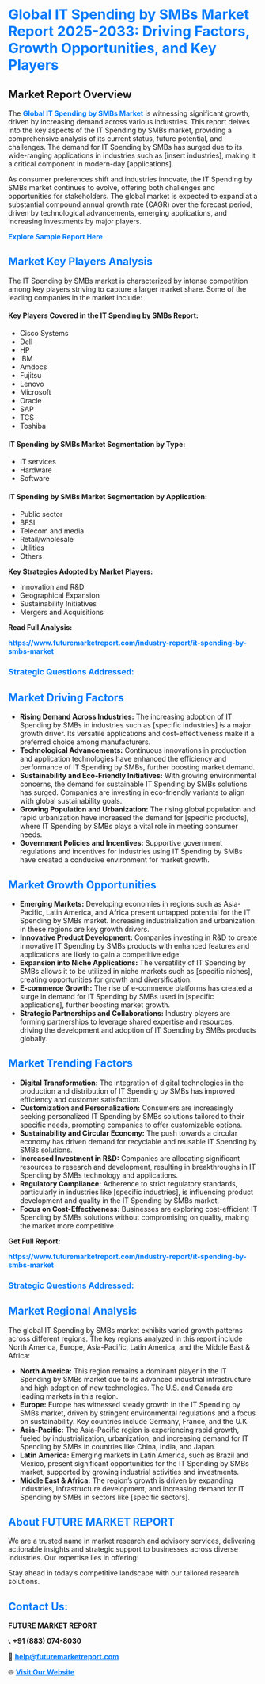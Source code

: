 <h1 style="color: #007BFF;">Global IT Spending by SMBs Market Report 2025-2033: Driving Factors, Growth Opportunities, and Key Players</h1>

<section id="overview">
<h2>Market Report Overview</h2>
<p>The <a href="https://www.futuremarketreport.com/industry-report/it-spending-by-smbs-market" style="color: #007BFF; text-decoration: none;"><strong>Global IT Spending by SMBs Market</strong></a> is witnessing significant growth, driven by increasing demand across various industries. This report delves into the key aspects of the IT Spending by SMBs market, providing a comprehensive analysis of its current status, future potential, and challenges. The demand for IT Spending by SMBs has surged due to its wide-ranging applications in industries such as [insert industries], making it a critical component in modern-day [applications].</p>
<p>As consumer preferences shift and industries innovate, the IT Spending by SMBs market continues to evolve, offering both challenges and opportunities for stakeholders. The global market is expected to expand at a substantial compound annual growth rate (CAGR) over the forecast period, driven by technological advancements, emerging applications, and increasing investments by major players.</p>
</section>

<section id="overview">
<p><a href="https://www.futuremarketreport.com/request-sample/reportId=63502" style="color: #007BFF; text-decoration: none;"><strong>Explore Sample Report Here</strong></a></p>
</section>

<section id="key-players">
<h2 style="color: #007BFF;">Market Key Players Analysis</h2>
<p>The IT Spending by SMBs market is characterized by intense competition among key players striving to capture a larger market share. Some of the leading companies in the market include:</p>
<h4>Key Players Covered in the IT Spending by SMBs Report:</h4>
<ul><li>Cisco Systems</li><li>Dell</li><li>HP</li><li>IBM</li><li>Amdocs</li><li>Fujitsu</li><li>Lenovo</li><li>Microsoft</li><li>Oracle</li><li>SAP</li><li>TCS</li><li>Toshiba</li></ul>
<h4>IT Spending by SMBs Market Segmentation by Type:</h4>
<ul><li>IT services</li><li>Hardware</li><li>Software</li></ul>

<h4>IT Spending by SMBs Market Segmentation by Application:</h4>
<ul><li>Public sector</li><li>BFSI</li><li>Telecom and media</li><li>Retail/wholesale</li><li>Utilities</li><li>Others</li></ul>
<p><strong>Key Strategies Adopted by Market Players:</strong></p>
<ul>
<li>Innovation and R&D</li>
<li>Geographical Expansion</li>
<li>Sustainability Initiatives</li>
<li>Mergers and Acquisitions</li>
</ul>
</section>

<section>
<p><strong>Read Full Analysis: </strong></p><a href="https://www.futuremarketreport.com/industry-report/it-spending-by-smbs-market" style="color: #007BFF; text-decoration: none;"><strong>https://www.futuremarketreport.com/industry-report/it-spending-by-smbs-market</strong></a>
<h3 style="color: #007BFF;">Strategic Questions Addressed:</h3>
</section>

<section id="driving-factors">
<h2 style="color: #007BFF;">Market Driving Factors</h2>
<ul>
<li><strong>Rising Demand Across Industries:</strong> The increasing adoption of IT Spending by SMBs in industries such as [specific industries] is a major growth driver. Its versatile applications and cost-effectiveness make it a preferred choice among manufacturers.</li>
<li><strong>Technological Advancements:</strong> Continuous innovations in production and application technologies have enhanced the efficiency and performance of IT Spending by SMBs, further boosting market demand.</li>
<li><strong>Sustainability and Eco-Friendly Initiatives:</strong> With growing environmental concerns, the demand for sustainable IT Spending by SMBs solutions has surged. Companies are investing in eco-friendly variants to align with global sustainability goals.</li>
<li><strong>Growing Population and Urbanization:</strong> The rising global population and rapid urbanization have increased the demand for [specific products], where IT Spending by SMBs plays a vital role in meeting consumer needs.</li>
<li><strong>Government Policies and Incentives:</strong> Supportive government regulations and incentives for industries using IT Spending by SMBs have created a conducive environment for market growth.</li>
</ul>
</section>

<section id="growth-opportunities">
<h2 style="color: #007BFF;">Market Growth Opportunities</h2>
<ul>
<li><strong>Emerging Markets:</strong> Developing economies in regions such as Asia-Pacific, Latin America, and Africa present untapped potential for the IT Spending by SMBs market. Increasing industrialization and urbanization in these regions are key growth drivers.</li>
<li><strong>Innovative Product Development:</strong> Companies investing in R&D to create innovative IT Spending by SMBs products with enhanced features and applications are likely to gain a competitive edge.</li>
<li><strong>Expansion into Niche Applications:</strong> The versatility of IT Spending by SMBs allows it to be utilized in niche markets such as [specific niches], creating opportunities for growth and diversification.</li>
<li><strong>E-commerce Growth:</strong> The rise of e-commerce platforms has created a surge in demand for IT Spending by SMBs used in [specific applications], further boosting market growth.</li>
<li><strong>Strategic Partnerships and Collaborations:</strong> Industry players are forming partnerships to leverage shared expertise and resources, driving the development and adoption of IT Spending by SMBs products globally.</li>
</ul>
</section>

<section id="trending-factors">
<h2 style="color: #007BFF;">Market Trending Factors</h2>
<ul>
<li><strong>Digital Transformation:</strong> The integration of digital technologies in the production and distribution of IT Spending by SMBs has improved efficiency and customer satisfaction.</li>
<li><strong>Customization and Personalization:</strong> Consumers are increasingly seeking personalized IT Spending by SMBs solutions tailored to their specific needs, prompting companies to offer customizable options.</li>
<li><strong>Sustainability and Circular Economy:</strong> The push towards a circular economy has driven demand for recyclable and reusable IT Spending by SMBs solutions.</li>
<li><strong>Increased Investment in R&D:</strong> Companies are allocating significant resources to research and development, resulting in breakthroughs in IT Spending by SMBs technology and applications.</li>
<li><strong>Regulatory Compliance:</strong> Adherence to strict regulatory standards, particularly in industries like [specific industries], is influencing product development and quality in the IT Spending by SMBs market.</li>
<li><strong>Focus on Cost-Effectiveness:</strong> Businesses are exploring cost-efficient IT Spending by SMBs solutions without compromising on quality, making the market more competitive.</li>
</ul>
</section>

<section>
<p><strong>Get Full Report: </strong></p><a href="https://www.futuremarketreport.com/industry-report/it-spending-by-smbs-market" style="color: #007BFF; text-decoration: none;"><strong>https://www.futuremarketreport.com/industry-report/it-spending-by-smbs-market</strong></a>
<h3 style="color: #007BFF;">Strategic Questions Addressed:</h3>
</section>


<section id="regional-analysis">
<h2 style="color: #007BFF;">Market Regional Analysis</h2>
<p>The global IT Spending by SMBs market exhibits varied growth patterns across different regions. The key regions analyzed in this report include North America, Europe, Asia-Pacific, Latin America, and the Middle East & Africa:</p>
<ul>
<li><strong>North America:</strong> This region remains a dominant player in the IT Spending by SMBs market due to its advanced industrial infrastructure and high adoption of new technologies. The U.S. and Canada are leading markets in this region.</li>
<li><strong>Europe:</strong> Europe has witnessed steady growth in the IT Spending by SMBs market, driven by stringent environmental regulations and a focus on sustainability. Key countries include Germany, France, and the U.K.</li>
<li><strong>Asia-Pacific:</strong> The Asia-Pacific region is experiencing rapid growth, fueled by industrialization, urbanization, and increasing demand for IT Spending by SMBs in countries like China, India, and Japan.</li>
<li><strong>Latin America:</strong> Emerging markets in Latin America, such as Brazil and Mexico, present significant opportunities for the IT Spending by SMBs market, supported by growing industrial activities and investments.</li>
<li><strong>Middle East & Africa:</strong> The region’s growth is driven by expanding industries, infrastructure development, and increasing demand for IT Spending by SMBs in sectors like [specific sectors].</li>
</ul>
</section>

<footer>
<h2 style="color: #007BFF;">About FUTURE MARKET REPORT</h2>
<p>We are a trusted name in market research and advisory services, delivering actionable insights and strategic support to businesses across diverse industries. Our expertise lies in offering:</p>

<p>Stay ahead in today’s competitive landscape with our tailored research solutions.</p>

<h2 style="color: #007BFF;">Contact Us:</h2>
<p><strong>FUTURE MARKET REPORT</strong></p>
<p>📞 <strong>+91 (883) 074-8030</strong></p>
<p>📧 <strong><a href="mailto:help@futuremarketreport.com" style="color: #007BFF;">help@futuremarketreport.com</a></strong></p>
<p>🌐 <strong><a href="https://www.futuremarketreport.com/" style="color: #007BFF;">Visit Our Website</a></strong></p>
</footer>